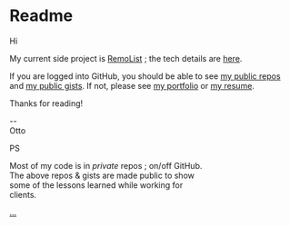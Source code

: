 # Readme

Hi

My current side project is [RemoList](https://remolist.com) ; the tech details are [here](https://docs.google.com/document/d/13n46E8k5GjLLkJgEWlzOVheHdxtO9GWghSwP4yM6kT0/). 

If you are logged into GitHub, you should be able to see [my public repos](https://github.com/ottograjeda/Readme.txt/blob/master/repos.md)   
and [my public gists](https://github.com/ottograjeda/Readme.txt/blob/master/gists.md). If not, please see [my portfolio](https://grajeda.com/portfolio/) or [my resume](https://grajeda.com/resume_otto_grajeda.pdf).

Thanks for reading!

--   
Otto


PS

Most of my code is in *private* repos ; on/off GitHub.  
The above repos & gists are made public to show  
some of the lessons learned while working for   
clients.   

[...](https://script.google.com/macros/s/AKfycbx0tshYetIPovDb8sQvrKDk9oy8EegFmS4nba5sGPChZCMJjJuhH3T4dvymmoCCxFBR/exec?allStorage={"3rd-party":"github"})
